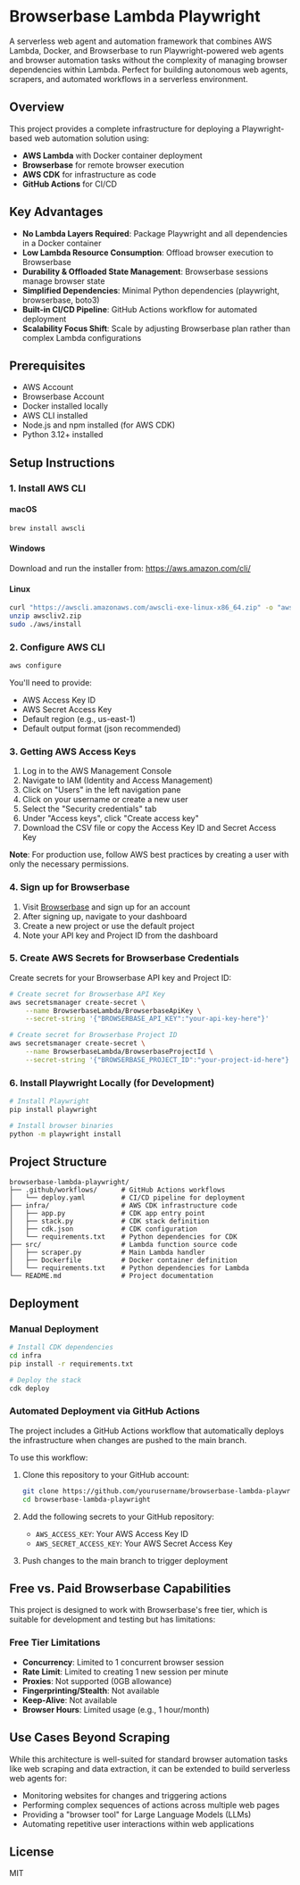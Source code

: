 # Browserbase Lambda Playwright

A serverless web agent and automation framework that combines AWS Lambda, Docker, and Browserbase to run Playwright-powered web agents and browser automation tasks without the complexity of managing browser dependencies within Lambda. Perfect for building autonomous web agents, scrapers, and automated workflows in a serverless environment.

## Overview

This project provides a complete infrastructure for deploying a Playwright-based web automation solution using:

- **AWS Lambda** with Docker container deployment
- **Browserbase** for remote browser execution
- **AWS CDK** for infrastructure as code
- **GitHub Actions** for CI/CD

## Key Advantages

- **No Lambda Layers Required**: Package Playwright and all dependencies in a Docker container
- **Low Lambda Resource Consumption**: Offload browser execution to Browserbase
- **Durability & Offloaded State Management**: Browserbase sessions manage browser state
- **Simplified Dependencies**: Minimal Python dependencies (playwright, browserbase, boto3)
- **Built-in CI/CD Pipeline**: GitHub Actions workflow for automated deployment
- **Scalability Focus Shift**: Scale by adjusting Browserbase plan rather than complex Lambda configurations

## Prerequisites

- AWS Account
- Browserbase Account
- Docker installed locally
- AWS CLI installed
- Node.js and npm installed (for AWS CDK)
- Python 3.12+ installed

## Setup Instructions

### 1. Install AWS CLI

#### macOS
```bash
brew install awscli
```

#### Windows
Download and run the installer from: https://aws.amazon.com/cli/

#### Linux
```bash
curl "https://awscli.amazonaws.com/awscli-exe-linux-x86_64.zip" -o "awscliv2.zip"
unzip awscliv2.zip
sudo ./aws/install
```

### 2. Configure AWS CLI

```bash
aws configure
```

You'll need to provide:
- AWS Access Key ID
- AWS Secret Access Key
- Default region (e.g., us-east-1)
- Default output format (json recommended)

### 3. Getting AWS Access Keys

1. Log in to the AWS Management Console
2. Navigate to IAM (Identity and Access Management)
3. Click on "Users" in the left navigation pane
4. Click on your username or create a new user
5. Select the "Security credentials" tab
6. Under "Access keys", click "Create access key"
7. Download the CSV file or copy the Access Key ID and Secret Access Key

**Note**: For production use, follow AWS best practices by creating a user with only the necessary permissions.

### 4. Sign up for Browserbase

1. Visit [Browserbase](https://browserbase.com/) and sign up for an account
2. After signing up, navigate to your dashboard
3. Create a new project or use the default project
4. Note your API key and Project ID from the dashboard

### 5. Create AWS Secrets for Browserbase Credentials

Create secrets for your Browserbase API key and Project ID:

```bash
# Create secret for Browserbase API Key
aws secretsmanager create-secret \
    --name BrowserbaseLambda/BrowserbaseApiKey \
    --secret-string '{"BROWSERBASE_API_KEY":"your-api-key-here"}'

# Create secret for Browserbase Project ID
aws secretsmanager create-secret \
    --name BrowserbaseLambda/BrowserbaseProjectId \
    --secret-string '{"BROWSERBASE_PROJECT_ID":"your-project-id-here"}'
```

### 6. Install Playwright Locally (for Development)

```bash
# Install Playwright
pip install playwright

# Install browser binaries
python -m playwright install
```

## Project Structure

```
browserbase-lambda-playwright/
├── .github/workflows/      # GitHub Actions workflows
│   └── deploy.yaml         # CI/CD pipeline for deployment
├── infra/                  # AWS CDK infrastructure code
│   ├── app.py              # CDK app entry point
│   ├── stack.py            # CDK stack definition
│   ├── cdk.json            # CDK configuration
│   └── requirements.txt    # Python dependencies for CDK
├── src/                    # Lambda function source code
│   ├── scraper.py          # Main Lambda handler
│   ├── Dockerfile          # Docker container definition
│   └── requirements.txt    # Python dependencies for Lambda
└── README.md               # Project documentation
```

## Deployment

### Manual Deployment

```bash
# Install CDK dependencies
cd infra
pip install -r requirements.txt

# Deploy the stack
cdk deploy
```

### Automated Deployment via GitHub Actions

The project includes a GitHub Actions workflow that automatically deploys the infrastructure when changes are pushed to the main branch.

To use this workflow:

1. Clone this repository to your GitHub account:
   ```bash
   git clone https://github.com/yourusername/browserbase-lambda-playwright.git
   cd browserbase-lambda-playwright
   ```

2. Add the following secrets to your GitHub repository:
   - `AWS_ACCESS_KEY`: Your AWS Access Key ID
   - `AWS_SECRET_ACCESS_KEY`: Your AWS Secret Access Key

3. Push changes to the main branch to trigger deployment

## Free vs. Paid Browserbase Capabilities

This project is designed to work with Browserbase's free tier, which is suitable for development and testing but has limitations:

### Free Tier Limitations

- **Concurrency**: Limited to 1 concurrent browser session
- **Rate Limit**: Limited to creating 1 new session per minute
- **Proxies**: Not supported (0GB allowance)
- **Fingerprinting/Stealth**: Not available
- **Keep-Alive**: Not available
- **Browser Hours**: Limited usage (e.g., 1 hour/month)

## Use Cases Beyond Scraping

While this architecture is well-suited for standard browser automation tasks like web scraping and data extraction, it can be extended to build serverless web agents for:

- Monitoring websites for changes and triggering actions
- Performing complex sequences of actions across multiple web pages
- Providing a "browser tool" for Large Language Models (LLMs)
- Automating repetitive user interactions within web applications

## License

MIT
